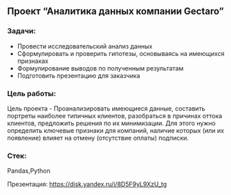 ## Проект “Аналитика данных компании Gectaro”
### Задачи:
- Провести исследовательский анализ данных
- Сформулировать и проверить гипотезы, основываясь на имеющихся признаках
- Формулирование выводов по полученным результатам
- Подготовить презентацию для заказчика
### Цель работы:
Цель проекта - Проанализировать имеющиеся данные, составить портреты наиболее типичных клиентов, разобраться в причинах оттока клиентов, предложить решения по их минимизации. 
Для этого нужно определить ключевые признаки для компаний, наличие которых (или их появление) влияет на отмену (отсутствие оплаты) подписки.
### Стек:
Pandas,Python

Презентация: https://disk.yandex.ru/i/8D5F9yL9XzU_tg
